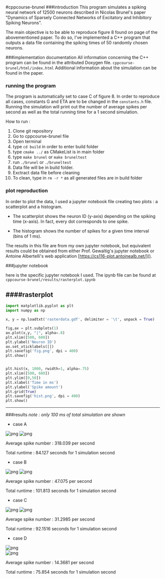 #cppcourse-brunel
###introduction
This program simulates a spiking neural network of 12500 neurons described in Nicolas Brunel's paper "Dynamics of Sparsely Connected Networks of Excitatory and Inhibitory Spiking Neurons".

The main objective is to be able to reproduce figure 8 found on page of the abovementioned paper. To do so, I've implemented a C++ program that outputs a data file containing the spiking times of 50 randomly chosen neurons.

###implementation documentation
All information concerning the C++ program can be found in the attributed Doxygen file. `cppcourse-brunel/html/index.html` Additional information about the simulation can be found in the paper.

### running the program
The program is automatically set to case C of figure 8. In order to reproduce all cases, constants G and ETA are to be changed in the `constants.h` file. Running the simulation will print out the number of average spikes per second as well as the total running time for a 1 second simulation.

How to run :

1. Clone git repository
2. Go to cppcourse-brunel file
3. Open terminal
4. type `cd build` in order to enter build folder
5. type `cmake ../` as CMakeList is in main folder
6. type `make brunel` or `make bruneltest`
7. run `./brunel` or `./bruneltest`
8. Data file will be in build folder.
9. Exctract data file before cleaning
10. To clean, type in `rm -r *` as all generated files are in build folder

### plot reproduction
In order to plot the data, I used a jupyter notebook file creating two plots : a scatterplot and a histogram.

* The scatterplot shows the neuron ID (y-axis) depending on the spiking time (x-axis). In fact, every dot corresponds to one spike.

* The histogram shows the number of spikes for a given time interval (bins of 1 ms).

The results in this file are from my own jupyter notebook, but equivalent results could be obtained from either Prof. Gewaltig's jupyter notebook or Antoine Albertelli's web application [https://cs116-plot.antoinealb.net/]().

###jupyter notebook

here is the specific jupyter notebook I used. The ipynb file can be found at `cppcourse-brunel/results/rasterplot.ipynb`

####rasterplot
---

 
```python
import matplotlib.pyplot as plt
import numpy as np
```


```python
x, y = np.loadtxt('rasterdata.gdf', delimiter = '\t', unpack = True)
```


```python
fig,ax = plt.subplots(1)
ax.plot(x,y, "|", alpha=.8)
plt.xlim([500, 600])
plt.ylabel('Neuron ID')
ax.set_xticklabels([])
plt.savefig('fig.png', dpi = 400)
plt.show()


plt.hist(x, 1000, rwidth=1, alpha=.75)
plt.xlim([500, 600])
plt.ylim([0,50])
plt.xlabel('Time in ms')
plt.ylabel('Spike amount')
plt.grid(True)
plt.savefig('hist.png', dpi = 400)
plt.show()
```

---

###results
*note : only 100 ms of total simulation are shown*

* case A

![png](results/figA.png) 
![png](results/histA.png)

Average spike number : 318.039 per second

Total runtime : 84.127 seconds for 1 simulation second

* case B

![png](results/figB.png)
![png](results/histB.png)

Average spike number : 47.075 per second

Total runtime : 101.813 seconds for 1 simulation second

* case C

![png](results/figC.png) 
![png](results/histC.png) 

Average spike number : 31.2985 per second

Total runtime : 92.1516 seconds for 1 simulation second

* case D

![png](results/figD.png)  
![png](results/histD.png)  

Average spike number : 14.3681 per second

Total runtime : 75.854 seconds for 1 simulation second
